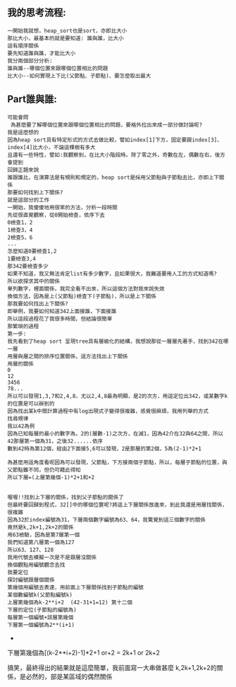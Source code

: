 我的思考流程:
------
    一開始我就想，heap_sort也是sort，亦即比大小
    那比大小，最基本的就是要知道: 誰與誰，比大小
    這有順序關係
    要先知道誰與誰，才能比大小
    我分兩個部分分析:
    誰與誰--哪個位置來跟哪個位置相比的問題
    比大小--如何實現上下比(父節點、子節點)、要怎麼取出最大
Part誰與誰:
------
    可能會問
     為甚麼要了解哪個位置來跟哪個位置相比的問題，要格外拉出來成一部分做討論呢?
    我是這麼想的
    因為heap sort具有特定形式的方式去做比較，譬如index[1]下方，固定要跟index[3]、index[4]比大小，不論這棵樹有多大
    且還有一些特性，譬如:我觀察到，在比大小階段時。除了零之外，奇數在左，偶數在右，後方會提到
    回歸正題來說
    誰跟誰比，在演算法是有規則和規定的，heap sort是採用父節點與子節點去比，亦即上下關係
    那要如何找到上下關係?
    就是這部分的工作
    一開始，我傻傻地用很笨的方法，分析一段時間
    先從很直覺觀察，從0開始檢查，依序下去
    0檢查1，2
    1檢查3，4
    2檢查5，6
    ...
    怎麼知道0要檢查1,2
    1要檢查3,4
    那342要檢查多少
    如果不知道，我又無法肯定list有多少數字，且如果很大，我難道要用人工的方式知道嗎?
    所以欲探求其中的關係
    單列數字，裡面關係，我完全看不出來，所以這個方法對我來說失效
    換個方法，因為是上(父節點)檢查下(子節點)，所以是上下關係
    那我要如何找出上下關係?
    即舉例，我要如何知道342上面接誰，下面接誰
    所以這段過程花了我很多時間，但結論很簡單
    那繁瑣的過程
    第一步:
    我先看到了heap sort 呈現tree具有層級化的結構，我想說那從一層層先著手，找到342在哪一層
    用層與層之間的排序位置關係，這方法找出上下關係
    用層的關係
    0
    12
    3456
    78...
    所以可以發現1,3,7和2,4,8，尤以2,4,8最為明顯，是2的次方，用這定位出342，或某數字k的位置是可以辦到的
    因為找出某k中間計算過程中有log出現式子變得很複雜，感覺很麻煩，我用列舉的方式
    找尋規律
    我以42為例
    因為已知每層的最小的數字為，2的(層數-1)之次方，在減1，因為42介在32與64之間，所以42那層第一個為31，之後32......依序
    數到42時為第12個，經由2下面接5,6可以發現，2是那層的第2個，5為(2-1)*2+1

    為甚麼用這角度看呢因為可以發現，父節點，下方接兩個子節點，所以，每層子節點的位置，與父節點雖不同，但仍可藉此得知
    所以下層=(上層第幾個-1)*2+1和+2


    喔喔!!找到上下層的關係，找到父子節點的關係了
    但最終要回歸到程式，32[]中的哪個位置呢?將這上下層關係放進來，到此我還是用層找關係，很複雜
    因為32於index編號為31，下層兩個數字編號為63、64，我驚覺到這三個數字的關係
    竟然是k,2k+1,2k+2的關係
    用63檢驗，因為是第7層第一個
    我們知道第八層第一個為127
    所以63、127、128
    我用代號去模擬一次是不是跟層沒關係
    換個觀點用編號觀念去找
    我要定位
    探討編號跟層個關係
    第幾個用編號去表達，用前面上下層關係找到子節點的編號
    某個數編號k(父節點編號k)
    上層第幾個為k-2**i+2  (42-31+1=12) 第十二個
    下層的定位(子節點的編號為)
    每層第一個編號+該層第幾個
    下層第一個編號為2**(i+1)
+
下層第幾個為[(k-2**i+2)-1]*2+1 or+2
= 2k+1 or 2k+2

搞笑，最終得出的結果就是這麼簡單，我前面寫一大串做甚麼
k,2k+1,2k+2的關係，是必然的，部是某區域的偶然關係



